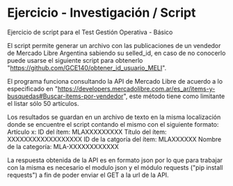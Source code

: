 # Ejercicio - Investigación / Script
Ejercicio de script para el Test Gestión Operativa - Básico

El script permite generar un archivo con las publicaciones de un vendedor de Mercado Libre Argentina sabiendo su selled_id, en caso de no conocerlo puede usarse el siguiente script para obtenerlo "https://github.com/GCE140/obtener_id_usuario_MELI".

El programa funciona consultando la API de Mercado Libre de acuerdo a lo especificado en "https://developers.mercadolibre.com.ar/es_ar/items-y-busquedas#Buscar-items-por-vendedor", este método tiene como limitante el listar sólo 50 artículos.

Los resultados se guardan en un archivo de texto en la misma localización donde se encuentre el script contando el mismo con el siguiente formato:
Artículo x:
ID del ítem:			MLAXXXXXXXXX
Título del ítem:		XXXXXXXXXXXXXXXXXX
ID de la catgoría del ítem:	MLAXXXXXX
Nombre de la categoría:		MLA-XXXXXXXXXXXX

La respuesta obtenida de la API es en formato json por lo que para trabajar con la misma es necesario el modulo json y el módulo requests ("pip install requests") a fin de poder enviar el GET a la url de la API.
